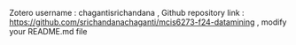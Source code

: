 Zotero username : chagantisrichandana ,
Github repository link : https://github.com/srichandanachaganti/mcis6273-f24-datamining ,
modify your README.md file
